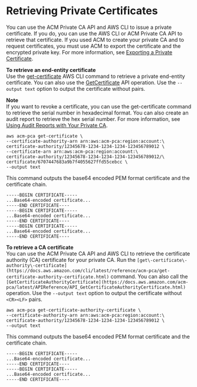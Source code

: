 # Retrieving Private Certificates<a name="PcaGetCert"></a>

You can use the ACM Private CA API and AWS CLI to issue a private certificate\. If you do, you can use the AWS CLI or ACM Private CA API to retrieve that certificate\. If you used ACM to create your private CA and to request certificates, you must use ACM to export the certificate and the encrypted private key\. For more information, see [Exporting a Private Certificate](https://docs.aws.amazon.com/acm/latest/userguide/export-private.html)\. 

**To retrieve an end\-entity certificate**  
Use the [get\-certificate](https://docs.aws.amazon.com/cli/latest/reference/acm-pca/get-certificate.html) AWS CLI command to retrieve a private end\-entity certificate\. You can also use the [GetCertificate](https://docs.aws.amazon.com/acm-pca/latest/APIReference/API_GetCertificate.html) API operation\. Use the `--output text` option to output the certificate without <CR><LF> pairs\. 

**Note**  
If you want to revoke a certificate, you can use the get\-certificate command to retrieve the serial number in hexadecimal format\. You can also create an audit report to retrieve the hex serial number\. For more information, see [Using Audit Reports with Your Private CA](PcaAuditReport.md)\. 

```
aws acm-pca get-certificate \
--certificate-authority-arn arn:aws:acm-pca:region:account:\
certificate-authority/12345678-1234-1234-1234-123456789012 \
--certificate-arn arn:aws:acm-pca:region:account:\
certificate-authority/12345678-1234-1234-1234-123456789012/\
certificate/6707447683a9b7f4055627ffd55cebcc \
--output text
```

This command outputs the base64 encoded PEM format certificate and the certificate chain\.

```
-----BEGIN CERTIFICATE-----
...Base64-encoded certificate...
-----END CERTIFICATE----
-----BEGIN CERTIFICATE-----
...Base64-encoded certificate...
-----END CERTIFICATE----
-----BEGIN CERTIFICATE-----
...Base64-encoded certificate...
-----END CERTIFICATE----
```

**To retrieve a CA certificate**  
You can use the ACM Private CA API and AWS CLI to retrieve the certificate authority \(CA\) certificate for your private CA\. Run the `[get\-certificate\-authority\-certificate](https://docs.aws.amazon.com/cli/latest/reference/acm-pca/get-certificate-authority-certificate.html)` command\. You can also call the `[GetCertificateAuthorityCertificate](https://docs.aws.amazon.com/acm-pca/latest/APIReference/API_GetCertificateAuthorityCertificate.html)` operation\. Use the `--output text` option to output the certificate without `<CR><LF>` pairs\. 

```
aws acm-pca get-certificate-authority-certificate \
--certificate-authority-arn arn:aws:acm-pca:region:account:\
certificate-authority/12345678-1234-1234-1234-123456789012 \
--output text
```

This command outputs the base64 encoded PEM format certificate and the certificate chain\.

```
-----BEGIN CERTIFICATE-----
...Base64-encoded certificate...
-----END CERTIFICATE----
-----BEGIN CERTIFICATE-----
...Base64-encoded certificate...
-----END CERTIFICATE----
```
